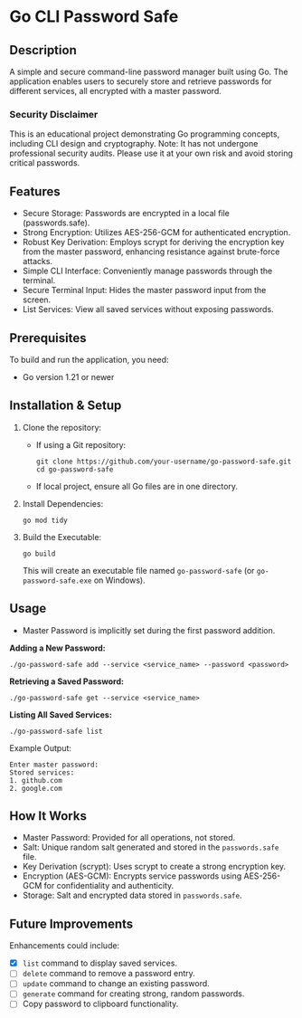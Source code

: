 # Go CLI Password Safe

## Description

A simple and secure command-line password manager built using Go. The application enables users to securely store and retrieve passwords for different services, all encrypted with a master password.

### Security Disclaimer

This is an educational project demonstrating Go programming concepts, including CLI design and cryptography. Note: It has not undergone professional security audits. Please use it at your own risk and avoid storing critical passwords.

## Features

- Secure Storage: Passwords are encrypted in a local file (passwords.safe).
- Strong Encryption: Utilizes AES-256-GCM for authenticated encryption.
- Robust Key Derivation: Employs scrypt for deriving the encryption key from the master password, enhancing resistance against brute-force attacks.
- Simple CLI Interface: Conveniently manage passwords through the terminal.
- Secure Terminal Input: Hides the master password input from the screen.
- List Services: View all saved services without exposing passwords.

## Prerequisites

To build and run the application, you need:

- Go version 1.21 or newer

## Installation & Setup

1. Clone the repository:
    - If using a Git repository:
      ```
      git clone https://github.com/your-username/go-password-safe.git
      cd go-password-safe
      ```
    - If local project, ensure all Go files are in one directory.

2. Install Dependencies:
    ```
    go mod tidy
    ```

3. Build the Executable:
    ```
    go build
    ```
    This will create an executable file named `go-password-safe` (or `go-password-safe.exe` on Windows).

## Usage

- Master Password is implicitly set during the first password addition.

**Adding a New Password:**

```
./go-password-safe add --service <service_name> --password <password>
```

**Retrieving a Saved Password:**

```
./go-password-safe get --service <service_name>
```

**Listing All Saved Services:**

```
./go-password-safe list
```

Example Output:

```
Enter master password:
Stored services:
1. github.com
2. google.com
```

## How It Works

- Master Password: Provided for all operations, not stored.
- Salt: Unique random salt generated and stored in the `passwords.safe` file.
- Key Derivation (scrypt): Uses scrypt to create a strong encryption key.
- Encryption (AES-GCM): Encrypts service passwords using AES-256-GCM for confidentiality and authenticity.
- Storage: Salt and encrypted data stored in `passwords.safe`.

## Future Improvements

Enhancements could include:

- [x] `list` command to display saved services.
- [ ] `delete` command to remove a password entry.
- [ ] `update` command to change an existing password.
- [ ] `generate` command for creating strong, random passwords.
- [ ] Copy password to clipboard functionality.
